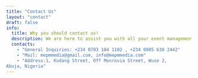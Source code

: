 ```yaml
---
title: "Contact Us"
layout: "contact"
draft: false
info: 
  title: Why you should contact us!
  description: We are here to assist you with all your event management needs. Whether you have a query, require a quote, or need to discuss your next big event, feel free to reach out to us using any of the methods below.
  contacts: 
    - "General Inquiries: +234 0703 184 1102 , +234 0805 638 2442"
    - "Mail: mepmmedia@gmail.com, info@mepmmedia.com"
    - "Address:1, Kudang Street, Off Monrovia Street, Wuse 2,
Abuja, Nigeria"
---
```

